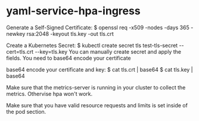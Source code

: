 # yaml-service-hpa-ingress



Generate a Self-Signed Certificate:
$ openssl req -x509 -nodes -days 365 -newkey rsa:2048 -keyout tls.key -out tls.crt

Create a Kubernetes Secret:
$ kubectl create secret tls test-tls-secret --cert=tls.crt --key=tls.key
You can manually create secret and apply the fields. You need to base64 encode your certificate

base64 encode your certificate and key:
$ cat tls.crt | base64
$ cat tls.key | base64


Make sure that the metrics-server is running in your cluster to collect the metrics. Othervise hpa won't work.

Make sure that you have valid resource requests and limits is set inside of the pod section.    